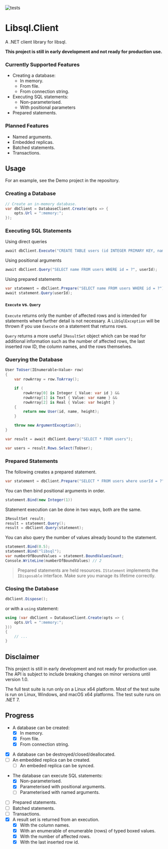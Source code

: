 ﻿![tests](https://github.com/tvandinther/libsql-client-dotnet/actions/workflows/test.yaml/badge.svg)

# Libsql.Client

A .NET client library for libsql.

**This project is still in early development and not ready for production use.**

### Currently Supported Features

- Creating a database:
  - In memory.
  - From file.
  - From connection string.
- Executing SQL statements:
  - Non-parameterised.
  - With positional parameters
- Prepared statements.

### Planned Features

- Named arguments.
- Embedded replicas.
- Batched statements.
- Transactions.

## Usage

For an example, see the Demo project in the repository.

### Creating a Database

```csharp
// Create an in-memory database.
var dbClient = DatabaseClient.Create(opts => {
    opts.Url = ":memory:";
});
```

### Executing SQL Statements

Using direct queries
```csharp
await dbClient.Execute("CREATE TABLE users (id INTEGER PRIMARY KEY, name TEXT, height REAL)");
```

Using positional arguments
```csharp
await dbClient.Query("SELECT name FROM users WHERE id = ?", userId);
```

Using prepared statements
```csharp
var statement = dbClient.Prepare("SELECT name FROM users WHERE id = ?");
await statement.Query(userId);
```

#### `Execute` vs. `Query`

`Execute` returns only the number of affected rows and is intended for statements where further detail is not necessary. A `LibSqlException` will be thrown if you use `Execute` on a statement that returns rows.

`Query` returns a more useful `IResultSet` object which can be read for additional information such as the number of affected rows, the last inserted row ID, the column names, and the rows themselves.

### Querying the Database

```csharp
User ToUser(IEnumerable<Value> row)
{
    var rowArray = row.ToArray();

    if (
        rowArray[0] is Integer { Value: var id } && 
        rowArray[1] is Text { Value: var name } && 
        rowArray[2] is Real { Value: var height }
    {
        return new User(id, name, height);   
    }

    throw new ArgumentException();
}

var result = await dbClient.Query("SELECT * FROM users");

var users = result.Rows.Select(ToUser);
```

### Prepared Statements

The following creates a prepared statement.
```csharp
var statement = dbClient.Prepare("SELECT * FROM users where userId = ?");
```
You can then bind positional arguments in order.
```csharp
statement.Bind(new Integer(1))
```
Statement execution can be done in two ways, both are the same.
```csharp
IResultSet result;
result = statement.Query();
result = dbClient.Query(statement);
```
You can also query the number of values already bound to the statement.
```csharp
statement.Bind(0.5);
statement.Bind("libsql");
var numberOfBoundValues = statement.BoundValuesCount;
Console.WriteLine(numberOfBoundValues) // 2
```
> Prepared statements are held resources. `IStatement` implements the `IDisposable` interface. Make sure you manage its lifetime correctly.

### Closing the Database

```csharp
dbClient.Dispose();
```

or with a `using` statement:

```csharp
using (var dbClient = DatabaseClient.Create(opts => {
    opts.Url = ":memory:";
}))
{
    // ...
}
```

## Disclaimer

This project is still in early development and not ready for production use. The API is subject to include breaking changes on minor versions until version 1.0.

The full test suite is run only on a Linux x64 platform. Most of the test suite is run on Linux, Windows, and macOS x64 platforms. The test suite runs on .NET 7.

## Progress
- A database can be created:
  - [x] In memory.
  - [x] From file.
  - [x] From connection string.
- [x] A database can be destroyed/closed/deallocated.
- [ ] An embedded replica can be created.
  - [ ] An embeded replica can be synced.
- The database can execute SQL statements:
  - [x] Non-parameterised.
  - [x] Parameterised with positional arguments.
  - [ ] Parameterised with named arguments.
- [ ] Prepared statements.
- [ ] Batched statements.
- [ ] Transactions.
- [x] A result set is returned from an execution.
  - [x] With the column names.
  - [x] With an enumerable of enumerable (rows) of typed boxed values.
  - [x] With the number of affected rows.
  - [x] With the last inserted row id.
